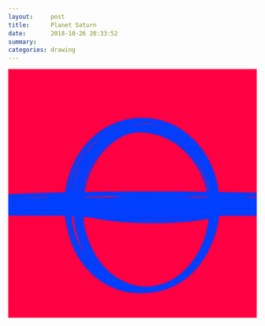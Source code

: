 ```yaml
---
layout:     post
title:      Planet Saturn
date:       2018-10-26 20:33:52
summary:    
categories: drawing
---
```

![Planet Saturn](/images/diary/Planet-Saturn.png ".")
